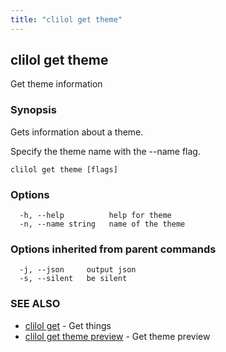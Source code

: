 ```yaml
---
title: "clilol get theme"
---
```

## clilol get theme

Get theme information

### Synopsis

Gets information about a theme.

Specify the theme name with the --name flag.

```
clilol get theme [flags]
```

### Options

```
  -h, --help          help for theme
  -n, --name string   name of the theme
```

### Options inherited from parent commands

```
  -j, --json     output json
  -s, --silent   be silent
```

### SEE ALSO

* [clilol get](clilol_get.md)	 - Get things
* [clilol get theme preview](clilol_get_theme_preview.md)	 - Get theme preview

